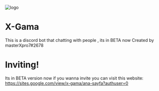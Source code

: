![logo](https://github.com/ZeroThink-01/X-Gamav1.7/blob/master/Xgama.png?raw=true)
# X-Gama
This is a discord bot that chatting with people , its in BETA now
Created by masterXpro7#2678

# Inviting!

Its in BETA version now if you wanna invite you can visit this website:
https://sites.google.com/view/x-gama/ana-sayfa?authuser=0

